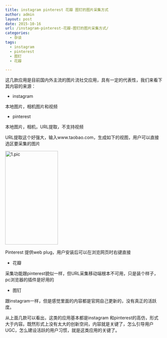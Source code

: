 ```yaml
---
title: instagram pinterest 花瓣 图钉的图片采集方式
author: admin
layout: post
date: 2015-10-16
url: /instagram-pinterest-花瓣-图钉的图片采集方式/
categories:
  - 杂谈
tags:
  - instagram
  - pinterest
  - 图钉
  - 花瓣

---
```

这几款应用是目前国内外主流的图片流社交应用，具有一定的代表性，我们来看下其内容的来源： 



  * instagram&nbsp; 

本地图片，相机图片和视频





  * pinterest 

本地图片，相机，URL提取，不支持视频



URL提取这个好强大，输入www.taobao.com，生成如下的视图，用户可以直接选区要采集的图片 



[<img src="http://www.goodmemory.cc/wp-content/uploads/2015/10/1.pic_-169x300.jpg" alt="1.pic" width="169" height="300" class="alignnone size-medium wp-image-1275" />][1] 

Pinterest 提供web plug，用户安装后可以在浏览网页时右键直接 



  * 花瓣 

采集功能跟pinterest貌似一样，但URL采集移动端根本不可用，只是装个样子，pc浏览器的插件是好用的 





  * 图钉 

跟instagram一样，但是感觉里面的内容都是官网自己更新的，没有真正的活跃度。





从上面几款可以看出，这类的应用基本都是instagram 和pinterest的高仿，形式大于内容。既然形式上没有太大的创新空间，内容就是关键了，怎么引导用户UGC，怎么建设活跃的用户习惯，就是这类应用的关键了。

 [1]: http://www.goodmemory.cc/wp-content/uploads/2015/10/1.pic_.jpg